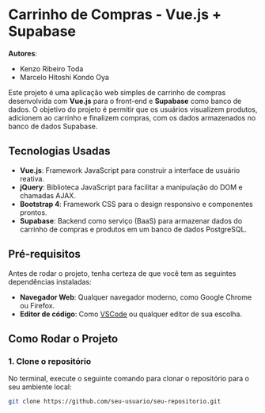 # Carrinho de Compras - Vue.js + Supabase

**Autores**:
- Kenzo Ribeiro Toda
- Marcelo Hitoshi Kondo Oya

Este projeto é uma aplicação web simples de carrinho de compras desenvolvida com **Vue.js** para o front-end e **Supabase** como banco de dados. O objetivo do projeto é permitir que os usuários visualizem produtos, adicionem ao carrinho e finalizem compras, com os dados armazenados no banco de dados Supabase.

## Tecnologias Usadas

- **Vue.js**: Framework JavaScript para construir a interface de usuário reativa.
- **jQuery**: Biblioteca JavaScript para facilitar a manipulação do DOM e chamadas AJAX.
- **Bootstrap 4**: Framework CSS para o design responsivo e componentes prontos.
- **Supabase**: Backend como serviço (BaaS) para armazenar dados do carrinho de compras e produtos em um banco de dados PostgreSQL.

## Pré-requisitos

Antes de rodar o projeto, tenha certeza de que você tem as seguintes dependências instaladas:

- **Navegador Web**: Qualquer navegador moderno, como Google Chrome ou Firefox.
- **Editor de código**: Como [VSCode](https://code.visualstudio.com/) ou qualquer editor de sua escolha.

## Como Rodar o Projeto

### 1. Clone o repositório

No terminal, execute o seguinte comando para clonar o repositório para o seu ambiente local:

```bash
git clone https://github.com/seu-usuario/seu-repositorio.git
